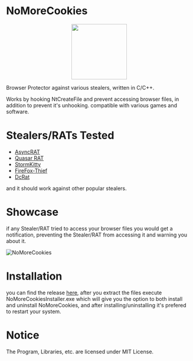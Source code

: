 # NoMoreCookies
<p align="center">
<a href="#"><img src="https://github.com/AdvDebug/NoMoreCookies/blob/main/NoMoreCookies.png?raw=true" height="150"></a>
</p>
Browser Protector against various stealers, written in C/C++.

Works by hooking NtCreateFile and prevent accessing browser files, in addition to prevent it's unhooking. compatible with various games and software.

# Stealers/RATs Tested
* <a href="https://github.com/NYAN-x-CAT/AsyncRAT-C-Sharp">AsyncRAT</a>
* <a href="https://github.com/quasar/Quasar">Quasar RAT</a>
* <a href="https://github.com/swagkarna/StormKitty">StormKitty</a>
* <a href="https://github.com/swagkarna/StormKitty">FireFox-Thief</a>
* <a href="https://github.com/qwqdanchun/DcRat">DcRat</a>

and it should work against other popular stealers.
# Showcase
if any Stealer/RAT tried to access your browser files you would get a notification, preventing the Stealer/RAT from accessing it and warning you about it.


![NoMoreCookies](https://github.com/AdvDebug/NoMoreCookies/assets/90452585/ad4d07bf-2b84-488f-8bad-cf8241c89d84)

# Installation 
you can find the release <a href="https://github.com/AdvDebug/NoMoreCookies/releases/tag/NoMoreCookies_1.0">here</a>, after you extract the files execute NoMoreCookiesInstaller.exe which will give you the option to both install and uninstall NoMoreCookies, and after installing/uninstalling it's prefered to restart your system.

# Notice
The Program, Libraries, etc. are licensed under MIT License.
